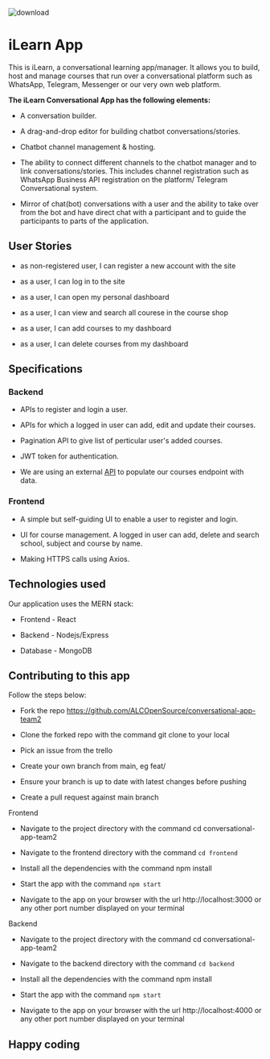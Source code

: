![download](https://user-images.githubusercontent.com/1963879/200801383-6774d48f-25fa-40aa-84fd-f48b58650c78.png)

# iLearn App

This is iLearn, a conversational learning app/manager.
It allows you to build, host and manage courses that run over a conversational platform
such as WhatsApp, Telegram, Messenger or our very own web platform.

**The iLearn Conversational App has the following elements:**

- A conversation builder.

- A drag-and-drop editor for building chatbot conversations/stories.

- Chatbot channel management & hosting.

- The ability to connect different channels to the chatbot manager and to link conversations/stories.
  This includes channel registration such as WhatsApp Business API registration on the platform/ Telegram
  Conversational system.
- Mirror of chat(bot) conversations with a user and the ability to take over from the bot
  and have direct chat with a participant and to guide the participants to parts of the application.

## User Stories

- as non-registered user, I can register a new account with the site

- as a user, I can log in to the site

- as a user, I can open my personal dashboard

- as a user, I can view and search all courese in the course shop

- as a user, I can add courses to my dashboard

- as a user, I can delete courses from my dashboard

## Specifications

### Backend

- APIs to register and login a user.

- APIs for which a logged in user can add, edit and update their courses.

- Pagination API to give list of perticular user's added courses.

- JWT token for authentication.

- We are using an external [API](https://github.com/A1Liu/schedge) to populate our courses endpoint with data.

### Frontend

- A simple but self-guiding UI to enable a user to register and login.

- UI for course management. A logged in user can add,
  delete and search school, subject and course by name.
- Making HTTPS calls using Axios.

## Technologies used

Our application uses the MERN stack:

- Frontend - React

- Backend - Nodejs/Express

- Database - MongoDB

## Contributing to this app

Follow the steps below:

- Fork the repo https://github.com/ALCOpenSource/conversational-app-team2

- Clone the forked repo with the command git clone to your local

- Pick an issue from the trello

- Create your own branch from main, eg feat/

- Ensure your branch is up to date with latest changes before pushing

- Create a pull request against main branch

Frontend

- Navigate to the project directory with the command cd conversational-app-team2

- Navigate to the frontend directory with the command `cd frontend`

- Install all the dependencies with the command npm install

- Start the app with the command `npm start`

- Navigate to the app on your browser with the url http://localhost:3000 or any other port number displayed on your terminal

Backend

- Navigate to the project directory with the command cd conversational-app-team2

- Navigate to the backend directory with the command `cd backend`

- Install all the dependencies with the command npm install

- Start the app with the command `npm start`

- Navigate to the app on your browser with the url http://localhost:4000 or any other port number displayed on your terminal

## Happy coding
